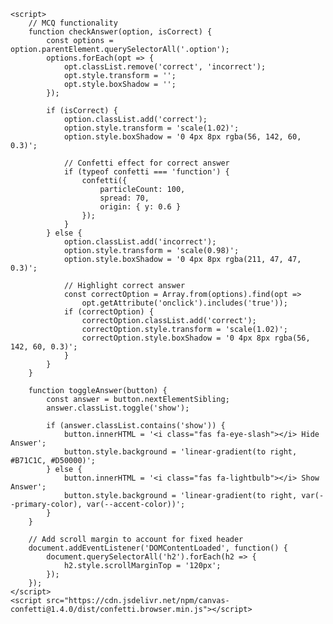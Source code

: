 <html lang="en">
<head>
    <meta charset="UTF-8">
    <meta name="viewport" content="width=device-width, initial-scale=1.0">
    <title>Non-Ferrous Metal Extraction - TestUrSelf</title>
    <style>
        :root {
            --primary-color: #1565C0;
            --secondary-color: #00897B;
            --accent-color: #6A1B9A;
            --light-color: #E3F2FD;
            --dark-color: #0D47A1;
            --text-color: #212121;
            --highlight-color: #FFC107;
            --success-color: #388E3C;
            --error-color: #D32F2F;
            --aluminium-color: #E0E0E0;
            --copper-color: #B71C1C;
            --titanium-color: #757575;
        }
        
        body {
            font-family: 'Roboto', sans-serif;
            line-height: 1.8;
            color: var(--text-color);
            max-width: 1200px;
            margin: 0 auto;
            padding: 20px;
            background-color: #f5f5f5;
            position: relative;
            overflow-x: hidden;
        }
        
        /* Animated Gradient Background */
        body::before {
            content: "";
            position: fixed;
            top: 0;
            left: 0;
            right: 0;
            bottom: 0;
            background: linear-gradient(135deg, #E3F2FD 0%, #BBDEFB 50%, #E3F2FD 100%);
            background-size: 200% 200%;
            animation: gradientBG 15s ease infinite;
            z-index: -2;
        }
        
        @keyframes gradientBG {
            0% {background-position: 0% 50%;}
            50% {background-position: 100% 50%;}
            100% {background-position: 0% 50%;}
        }
        
        /* Large Diagonal Watermark */
        body::after {
            content: "TestUrSelf";
            position: fixed;
            top: 50%;
            left: 50%;
            transform: translate(-50%, -50%) rotate(-30deg);
            font-size: 150px;
            font-weight: bold;
            color: rgba(21, 101, 192, 0.05);
            z-index: -1;
            pointer-events: none;
            white-space: nowrap;
            text-transform: uppercase;
            letter-spacing: 15px;
            width: 200%;
            text-align: center;
        }
        
        header {
            background: linear-gradient(135deg, var(--primary-color), var(--dark-color));
            color: white;
            padding: 3rem;
            text-align: center;
            border-radius: 8px;
            margin-bottom: 2rem;
            box-shadow: 0 8px 25px rgba(0,0,0,0.2);
            position: relative;
            z-index: 1;
            overflow: hidden;
        }
        
        header::after {
            content: "";
            position: absolute;
            top: -50%;
            left: -50%;
            right: -50%;
            bottom: -50%;
            background: linear-gradient(
                to bottom right,
                rgba(255,255,255,0) 0%,
                rgba(255,255,255,0.1) 50%,
                rgba(255,255,255,0) 100%
            );
            transform: rotate(30deg);
            animation: shine 6s infinite;
        }
        
        @keyframes shine {
            0% {transform: rotate(30deg) translate(-30%, -30%);}
            100% {transform: rotate(30deg) translate(30%, 30%);}
        }
        
        h1 {
            margin: 0;
            font-size: 3rem;
            font-weight: 900;
            text-shadow: 2px 2px 4px rgba(0,0,0,0.3);
            letter-spacing: 1px;
        }
        
        h2 {
            color: var(--primary-color);
            border-bottom: 4px solid var(--highlight-color);
            padding-bottom: 0.8rem;
            margin-top: 3rem;
            font-size: 2.2rem;
            background: linear-gradient(to right, transparent, var(--light-color), transparent);
            padding: 1rem 0;
            text-align: center;
            border-radius: 8px;
            position: relative;
            scroll-margin-top: 120px;
        }
        
        h2::after {
            content: "";
            position: absolute;
            left: 0;
            right: 0;
            bottom: -5px;
            height: 3px;
            background: linear-gradient(to right, transparent, var(--highlight-color), transparent);
        }
        
        h3 {
            color: var(--dark-color);
            margin-top: 2.5rem;
            font-size: 1.8rem;
            border-left: 5px solid var(--highlight-color);
            padding-left: 1.5rem;
            position: relative;
        }
        
        h3::before {
            content: "";
            position: absolute;
            left: 0;
            bottom: -5px;
            width: 50%;
            height: 2px;
            background: linear-gradient(to right, var(--highlight-color), transparent);
        }
        
        .section {
            background-color: white;
            border-radius: 12px;
            padding: 2.5rem;
            margin-bottom: 3rem;
            box-shadow: 0 5px 15px rgba(0,0,0,0.1);
            position: relative;
            z-index: 1;
            transition: all 0.3s ease;
            border: 1px solid rgba(0,0,0,0.05);
        }
        
        .section:hover {
            transform: translateY(-5px);
            box-shadow: 0 10px 25px rgba(0,0,0,0.15);
        }
        
        /* Beautiful Table of Contents */
        .toc-container {
            position: sticky;
            top: 20px;
            z-index: 5;
            margin-bottom: 2rem;
            background: linear-gradient(135deg, #ffffff, #f5f5f5);
            border-radius: 12px;
            box-shadow: 0 5px 20px rgba(0,0,0,0.1);
            overflow: hidden;
        }
        
        .toc-header {
            background: linear-gradient(135deg, var(--primary-color), var(--dark-color));
            color: white;
            padding: 1.5rem;
            font-size: 1.5rem;
            font-weight: 700;
            display: flex;
            align-items: center;
            gap: 12px;
        }
        
        .toc-header i {
            font-size: 1.8rem;
        }
        
        .toc {
            padding: 1.5rem;
            max-height: 80vh;
            overflow-y: auto;
        }
        
        .toc-list {
            list-style-type: none;
            padding: 0;
            margin: 0;
            display: grid;
            grid-template-columns: repeat(auto-fill, minmax(220px, 1fr));
            gap: 12px;
        }
        
        .toc-item {
            margin-bottom: 0.5rem;
            transition: all 0.3s ease;
        }
        
        .toc-link {
            display: flex;
            align-items: center;
            padding: 0.8rem 1.2rem;
            background-color: var(--light-color);
            color: var(--dark-color);
            text-decoration: none;
            border-radius: 8px;
            transition: all 0.3s ease;
            font-weight: 500;
            border-left: 4px solid var(--primary-color);
            gap: 10px;
        }
        
        .toc-link i {
            font-size: 1.1rem;
            color: var(--primary-color);
        }
        
        .toc-link:hover {
            background-color: rgba(21, 101, 192, 0.1);
            transform: translateX(8px);
            box-shadow: 0 4px 8px rgba(0,0,0,0.1);
        }
        
        /* Beautiful Tables */
        .metal-table {
            width: 100%;
            border-collapse: separate;
            border-spacing: 0;
            margin: 2rem 0;
            box-shadow: 0 5px 15px rgba(0,0,0,0.1);
            border-radius: 12px;
            overflow: hidden;
            background: white;
        }
        
        .metal-table th {
            background: linear-gradient(135deg, var(--primary-color), var(--dark-color));
            color: white;
            padding: 1.2rem;
            text-align: left;
            font-weight: 600;
            position: sticky;
            top: 0;
        }
        
        .metal-table td {
            padding: 1rem;
            border-bottom: 1px solid #e0e0e0;
            vertical-align: middle;
        }
        
        .metal-table tr:nth-child(even) {
            background-color: #f9f9f9;
        }
        
        .metal-table tr:hover {
            background-color: #f0f0f0;
        }
        
        .metal-table tr:last-child td {
            border-bottom: none;
        }
        
        /* Metal-Specific Table Colors */
        .aluminium-table th {
            background: linear-gradient(135deg, #616161, #9E9E9E);
        }
        
        .copper-table th {
            background: linear-gradient(135deg, #B71C1C, #D32F2F);
        }
        
        .titanium-table th {
            background: linear-gradient(135deg, #455A64, #607D8B);
        }
        
        /* MCQ Styling */
        .mcq {
            background-color: rgba(255, 213, 79, 0.1);
            border-left: 4px solid var(--highlight-color);
            padding: 1.5rem;
            margin: 2rem 0;
            border-radius: 0 8px 8px 0;
            transition: all 0.3s ease;
        }
        
        .mcq:hover {
            background-color: rgba(255, 213, 79, 0.15);
        }
        
        .question {
            font-weight: 600;
            font-size: 1.1rem;
            margin-bottom: 1rem;
            color: var(--primary-color);
        }
        
        .options {
            display: grid;
            gap: 8px;
        }
        
        .option {
            padding: 10px 15px;
            background-color: rgba(255,255,255,0.8);
            border-radius: 6px;
            cursor: pointer;
            transition: all 0.2s ease;
            border: 1px solid #e0e0e0;
            position: relative;
        }
        
        .option:hover {
            background-color: rgba(255, 213, 79, 0.2);
            border-color: var(--highlight-color);
        }
        
        .option.correct {
            background-color: rgba(56, 142, 60, 0.2);
            border-color: var(--success-color);
            color: var(--success-color);
        }
        
        .option.correct::after {
            content: "✓";
            position: absolute;
            right: 15px;
            color: var(--success-color);
            font-weight: bold;
        }
        
        .option.incorrect {
            background-color: rgba(211, 47, 47, 0.1);
            border-color: var(--error-color);
            color: var(--error-color);
        }
        
        .option.incorrect::after {
            content: "✗";
            position: absolute;
            right: 15px;
            color: var(--error-color);
            font-weight: bold;
        }
        
        .answer {
            max-height: 0;
            overflow: hidden;
            transition: max-height 0.5s ease, padding 0.5s ease;
            background-color: rgba(255, 255, 255, 0.9);
            border-radius: 6px;
        }
        
        .answer.show {
            max-height: 500px;
            padding: 1rem;
            margin-top: 1rem;
            border: 2px solid var(--highlight-color);
            animation: pulse 1.5s infinite alternate;
        }
        
        @keyframes pulse {
            0% {box-shadow: 0 0 0 0 rgba(255, 171, 0, 0.4);}
            100% {box-shadow: 0 0 0 10px rgba(255, 171, 0, 0);}
        }
        
        .answer-content {
            padding: 1rem;
        }
        
        .show-answer-btn {
            background: linear-gradient(to right, var(--primary-color), var(--accent-color));
            color: white;
            border: none;
            padding: 0.8rem 1.5rem;
            border-radius: 50px;
            cursor: pointer;
            margin-top: 1rem;
            font-weight: 600;
            display: inline-flex;
            align-items: center;
            gap: 8px;
            transition: all 0.3s ease;
            box-shadow: 0 4px 8px rgba(21, 101, 192, 0.3);
        }
        
        .show-answer-btn:hover {
            transform: translateY(-3px);
            box-shadow: 0 6px 12px rgba(21, 101, 192, 0.4);
        }
        
        /* Responsive adjustments */
        @media (max-width: 768px) {
            body {
                padding: 10px;
            }
            
            body::after {
                font-size: 80px;
            }
            
            header {
                padding: 2rem 1rem;
            }
            
            h1 {
                font-size: 2rem;
            }
            
            .section {
                padding: 1.5rem;
            }
            
            .toc-list {
                grid-template-columns: 1fr;
            }
            
            .toc-container {
                position: static;
            }
            
            .toc {
                max-height: none;
            }
        }
    </style>
    <link rel="stylesheet" href="https://cdnjs.cloudflare.com/ajax/libs/font-awesome/6.0.0-beta3/css/all.min.css">
    <link href="https://fonts.googleapis.com/css2?family=Roboto:wght@400;500;700;900&display=swap" rel="stylesheet">
</head>
<body>
    <header>
        <h1>Non-Ferrous Metal Extraction</h1>
        <p>Principles and processes for aluminium, copper and titanium production</p>
    </header>

    <div class="toc-container">
        <div class="toc-header">
            <i class="fas fa-list-ul"></i>
            <span>Table of Contents</span>
        </div>
        <div class="toc">
            <ul class="toc-list">
                <li class="toc-item"><a href="#aluminium" class="toc-link"><i class="fas fa-atom"></i> Aluminium Extraction</a></li>
                <li class="toc-item"><a href="#copper" class="toc-link"><i class="fas fa-coins"></i> Copper Extraction</a></li>
                <li class="toc-item"><a href="#titanium" class="toc-link"><i class="fas fa-shield-alt"></i> Titanium Extraction</a></li>
                <li class="toc-item"><a href="#aluminium-mcqs" class="toc-link"><i class="fas fa-question-circle"></i> Aluminium MCQs</a></li>
                <li class="toc-item"><a href="#copper-mcqs" class="toc-link"><i class="fas fa-question-circle"></i> Copper MCQs</a></li>
                <li class="toc-item"><a href="#titanium-mcqs" class="toc-link"><i class="fas fa-question-circle"></i> Titanium MCQs</a></li>
                <li class="toc-item"><a href="#comparative-mcqs" class="toc-link"><i class="fas fa-balance-scale"></i> Comparative MCQs</a></li>
            </ul>
        </div>
    </div>

    <div class="section" id="aluminium">
        <h2>1. Aluminium Extraction</h2>
        <p>Aluminium is extracted from bauxite ore through the Bayer process followed by the Hall-Héroult electrolytic process.</p>
        
        <h3>1.1 Hall-Héroult Process Components</h3>
        <table class="metal-table aluminium-table">
            <tr>
                <th>Component</th>
                <th>Purpose</th>
                <th>Composition</th>
            </tr>
            <tr>
                <td>Cryolite (Na<sub>3</sub>AlF<sub>6</sub>)</td>
                <td>Electrolyte solvent</td>
                <td>80-85% of bath</td>
            </tr>
            <tr>
                <td>Alumina (Al<sub>2</sub>O<sub>3</sub>)</td>
                <td>Aluminium source</td>
                <td>2-8% dissolved</td>
            </tr>
            <tr>
                <td>Aluminium Fluoride (AlF<sub>3</sub>)</td>
                <td>Lowers melting point</td>
                <td>5-12%</td>
            </tr>
            <tr>
                <td>Calcium Fluoride (CaF<sub>2</sub>)</td>
                <td>Improves conductivity</td>
                <td>3-7%</td>
            </tr>
        </table>
        
        <h3>1.2 Bayer Process Parameters</h3>
        <table class="metal-table aluminium-table">
            <tr>
                <th>Stage</th>
                <th>Temperature</th>
                <th>Pressure</th>
                <th>Time</th>
            </tr>
            <tr>
                <td>Digestion</td>
                <td>150-250°C</td>
                <td>20-30 atm</td>
                <td>1-3 hours</td>
            </tr>
            <tr>
                <td>Precipitation</td>
                <td>50-70°C</td>
                <td>Atmospheric</td>
                <td>24-48 hours</td>
            </tr>
            <tr>
                <td>Calcination</td>
                <td>1000-1200°C</td>
                <td>Atmospheric</td>
                <td>1-2 hours</td>
            </tr>
        </table>
    </div>

    <div class="section" id="copper">
        <h2>2. Copper Extraction</h2>
        <p>Copper is extracted from sulfide ores through pyrometallurgical processes or from oxide ores via hydrometallurgy.</p>
        
        <h3>2.1 Copper Smelting Reactions</h3>
        <table class="metal-table copper-table">
            <tr>
                <th>Stage</th>
                <th>Reaction</th>
                <th>Temperature</th>
            </tr>
            <tr>
                <td>Roasting</td>
                <td>2CuFeS<sub>2</sub> + 5O<sub>2</sub> → 2CuS + 2FeO + 4SO<sub>2</sub></td>
                <td>500-700°C</td>
            </tr>
            <tr>
                <td>Smelting</td>
                <td>2CuS + 3O<sub>2</sub> → 2Cu<sub>2</sub>O + 2SO<sub>2</sub></td>
                <td>1200-1300°C</td>
            </tr>
            <tr>
                <td>Converting</td>
                <td>Cu<sub>2</sub>S + 2Cu<sub>2</sub>O → 6Cu + SO<sub>2</sub></td>
                <td>1150-1250°C</td>
            </tr>
        </table>
        
        <h3>2.2 Hydrometallurgical Parameters</h3>
        <table class="metal-table copper-table">
            <tr>
                <th>Process</th>
                <th>Conditions</th>
                <th>Recovery</th>
            </tr>
            <tr>
                <td>Leaching</td>
                <td>H<sub>2</sub>SO<sub>4</sub> (pH 1.5-2.0), 25-50°C</td>
                <td>70-90%</td>
            </tr>
            <tr>
                <td>Solvent Extraction</td>
                <td>LIX reagents, O:A ratio 1:1 to 3:1</td>
                <td>95-99%</td>
            </tr>
            <tr>
                <td>Electrowinning</td>
                <td>2.0-2.5 V, 200-300 A/m<sup>2</sup></td>
                <td>99.99% pure</td>
            </tr>
        </table>
    </div>

    <div class="section" id="titanium">
        <h2>3. Titanium Extraction</h2>
        <p>Titanium is extracted from rutile (TiO<sub>2</sub>) or ilmenite (FeTiO<sub>3</sub>) through the Kroll process.</p>
        
        <h3>3.1 Kroll Process Parameters</h3>
        <table class="metal-table titanium-table">
            <tr>
                <th>Stage</th>
                <th>Conditions</th>
                <th>Duration</th>
            </tr>
            <tr>
                <td>Chlorination</td>
                <td>900-1000°C with petroleum coke</td>
                <td>4-12 hours</td>
            </tr>
            <tr>
                <td>Purification</td>
                <td>Distillation at 136°C</td>
                <td>2-4 hours</td>
            </tr>
            <tr>
                <td>Reduction</td>
                <td>800-850°C, Ar atmosphere</td>
                <td>36-50 hours</td>
            </tr>
            <tr>
                <td>Vacuum Distillation</td>
                <td>1000°C at 0.1-1 mbar</td>
                <td>48-72 hours</td>
            </tr>
        </table>
    </div>

    <!-- MCQ Sections -->
    <div class="section" id="aluminium-mcqs">
        <h2>Aluminium Extraction MCQs</h2>
        
        <div class="mcq">
            <div class="question">1. What is the primary purpose of cryolite in the Hall-Héroult process?</div>
            <div class="options">
                <div class="option" onclick="checkAnswer(this, false)">To provide aluminium ions</div>
                <div class="option" onclick="checkAnswer(this, true)">To dissolve alumina and lower the melting point</div>
                <div class="option" onclick="checkAnswer(this, false)">To act as a reducing agent</div>
                <div class="option" onclick="checkAnswer(this, false)">To prevent oxidation of the aluminium</div>
            </div>
            <button class="show-answer-btn" onclick="toggleAnswer(this)"><i class="fas fa-lightbulb"></i> Show Answer</button>
            <div class="answer">
                <div class="answer-content">
                    <p><strong>Correct Answer: To dissolve alumina and lower the melting point</strong></p>
                    <p>Cryolite (Na<sub>3</sub>AlF<sub>6</sub>) serves as a solvent for alumina (Al<sub>2</sub>O<sub>3</sub>), allowing electrolysis to occur at 950°C instead of alumina's melting point of 2072°C. This dramatically reduces energy requirements.</p>
                </div>
            </div>
        </div>
        
        <div class="mcq">
            <div class="question">2. In the Bayer process, what is the purpose of adding sodium hydroxide (NaOH) to bauxite?</div>
            <div class="options">
                <div class="option" onclick="checkAnswer(this, false)">To neutralize acidic impurities</div>
                <div class="option" onclick="checkAnswer(this, true)">To selectively dissolve aluminium hydroxide</div>
                <div class="option" onclick="checkAnswer(this, false)">To precipitate iron oxides</div>
                <div class="option" onclick="checkAnswer(this, false)">To increase the melting point of the mixture</div>
            </div>
            <button class="show-answer-btn" onclick="toggleAnswer(this)"><i class="fas fa-lightbulb"></i> Show Answer</button>
            <div class="answer">
                <div class="answer-content">
                    <p><strong>Correct Answer: To selectively dissolve aluminium hydroxide</strong></p>
                    <p>NaOH reacts with Al(OH)<sub>3</sub> in bauxite to form soluble sodium aluminate (NaAlO<sub>2</sub>), while impurities like Fe<sub>2</sub>O<sub>3</sub> remain insoluble. This selective dissolution is the key separation mechanism in the Bayer process.</p>
                </div>
            </div>
        </div>
    </div>

    <div class="section" id="copper-mcqs">
        <h2>Copper Extraction MCQs</h2>
        
        <div class="mcq">
            <div class="question">1. What is the primary purpose of the converting stage in copper pyrometallurgy?</div>
            <div class="options">
                <div class="option" onclick="checkAnswer(this, false)">To remove gangue minerals</div>
                <div class="option" onclick="checkAnswer(this, true)">To oxidize iron sulfides and produce blister copper</div>
                <div class="option" onclick="checkAnswer(this, false)">To reduce copper oxides to metallic copper</div>
                <div class="option" onclick="checkAnswer(this, false)">To dissolve copper minerals in acid</div>
            </div>
            <button class="show-answer-btn" onclick="toggleAnswer(this)"><i class="fas fa-lightbulb"></i> Show Answer</button>
            <div class="answer">
                <div class="answer-content">
                    <p><strong>Correct Answer: To oxidize iron sulfides and produce blister copper</strong></p>
                    <p>The converting stage uses oxygen injection to oxidize remaining FeS in the matte to FeO (which forms slag) and produce blister copper (98.5% Cu) through the reaction: Cu<sub>2</sub>S + O<sub>2</sub> → 2Cu + SO<sub>2</sub>.</p>
                </div>
            </div>
        </div>
        
        <div class="mcq">
            <div class="question">2. In copper hydrometallurgy, what is the purpose of solvent extraction?</div>
            <div class="options">
                <div class="option" onclick="checkAnswer(this, false)">To melt the copper concentrate</div>
                <div class="option" onclick="checkAnswer(this, true)">To selectively transfer copper from leach solution to organic phase</div>
                <div class="option" onclick="checkAnswer(this, false)">To reduce copper ions to metal</div>
                <div class="option" onclick="checkAnswer(this, false)">To remove sulfur dioxide emissions</div>
            </div>
            <button class="show-answer-btn" onclick="toggleAnswer(this)"><i class="fas fa-lightbulb"></i> Show Answer</button>
            <div class="answer">
                <div class="answer-content">
                    <p><strong>Correct Answer: To selectively transfer copper from leach solution to organic phase</strong></p>
                    <p>Solvent extraction uses organic reagents like LIX 984N to selectively extract Cu<sup>2+</sup> ions from the pregnant leach solution into an organic phase, leaving impurities behind. The copper is then stripped into a high-purity electrolyte for electrowinning.</p>
                </div>
            </div>
        </div>
    </div>

    <div class="section" id="titanium-mcqs">
        <h2>Titanium Extraction MCQs</h2>
        
        <div class="mcq">
            <div class="question">1. Why is magnesium used in the Kroll process instead of carbon for titanium reduction?</div>
            <div class="options">
                <div class="option" onclick="checkAnswer(this, false)">Magnesium is cheaper than carbon</div>
                <div class="option" onclick="checkAnswer(this, true)">Carbon would form titanium carbide which contaminates the metal</div>
                <div class="option" onclick="checkAnswer(this, false)">Magnesium reduces at lower temperatures</div>
                <div class="option" onclick="checkAnswer(this, false)">Carbon cannot reduce titanium tetrachloride</div>
            </div>
            <button class="show-answer-btn" onclick="toggleAnswer(this)"><i class="fas fa-lightbulb"></i> Show Answer</button>
            <div class="answer">
                <div class="answer-content">
                    <p><strong>Correct Answer: Carbon would form titanium carbide which contaminates the metal</strong></p>
                    <p>Carbon reduction of TiCl<sub>4</sub> would produce brittle titanium carbide (TiC) instead of pure titanium. Magnesium is used because it reduces TiCl<sub>4</sub> to pure titanium while forming MgCl<sub>2</sub> byproduct that can be separated.</p>
                </div>
            </div>
        </div>
        
        <div class="mcq">
            <div class="question">2. What is the primary reason the Kroll process is batch rather than continuous?</div>
            <div class="options">
                <div class="option" onclick="checkAnswer(this, false)">Lower equipment costs</div>
                <div class="option" onclick="checkAnswer(this, true)">The need to physically remove titanium sponge from the reactor</div>
                <div class="option" onclick="checkAnswer(this, false)">Easier temperature control</div>
                <div class="option" onclick="checkAnswer(this, false)">Government regulations</div>
            </div>
            <button class="show-answer-btn" onclick="toggleAnswer(this)"><i class="fas fa-lightbulb"></i> Show Answer</button>
            <div class="answer">
                <div class="answer-content">
                    <p><strong>Correct Answer: The need to physically remove titanium sponge from the reactor</strong></p>
                    <p>The Kroll process produces titanium in a porous "sponge" form that adheres to reactor walls and must be mechanically removed after each batch. This makes continuous operation impractical, unlike processes that produce molten metals.</p>
                </div>
            </div>
        </div>
    </div>

    <div class="section" id="comparative-mcqs">
        <h2>Comparative Extraction MCQs</h2>
        
        <div class="mcq">
            <div class="question">1. Which of these metals is primarily extracted using electrolysis of a molten salt?</div>
            <div class="options">
                <div class="option" onclick="checkAnswer(this, true)">Aluminium</div>
                <div class="option" onclick="checkAnswer(this, false)">Copper</div>
                <div class="option" onclick="checkAnswer(this, false)">Titanium</div>
                <div class="option" onclick="checkAnswer(this, false)">All of the above</div>
            </div>
            <button class="show-answer-btn" onclick="toggleAnswer(this)"><i class="fas fa-lightbulb"></i> Show Answer</button>
            <div class="answer">
                <div class="answer-content">
                    <p><strong>Correct Answer: Aluminium</strong></p>
                    <p>Aluminium is produced by electrolysis of alumina dissolved in molten cryolite (Hall-Héroult process). Copper is typically produced by pyrometallurgy or electrowinning from aqueous solutions, while titanium is produced by magnesium reduction (Kroll process).</p>
                </div>
            </div>
        </div>
        
        <div class="mcq">
            <div class="question">2. Which extraction process uses chloride chemistry for metal production?</div>
            <div class="options">
                <div class="option" onclick="checkAnswer(this, false)">Bayer process (Al)</div>
                <div class="option" onclick="checkAnswer(this, false)">Flash smelting (Cu)</div>
                <div class="option" onclick="checkAnswer(this, true)">Kroll process (Ti)</div>
                <div class="option" onclick="checkAnswer(this, false)">All of the above</div>
            </div>
            <button class="show-answer-btn" onclick="toggleAnswer(this)"><i class="fas fa-lightbulb"></i> Show Answer</button>
            <div class="answer">
                <div class="answer-content">
                    <p><strong>Correct Answer: Kroll process (Ti)</strong></p>
                    <p>The Kroll process converts TiO<sub>2</sub> to TiCl<sub>4</sub> which is then reduced by Mg. The Bayer process uses hydroxide chemistry, while copper smelting uses sulfide/oxide chemistry.</p>
                </div>
            </div>
        </div>
    </div>
    <div class="test-section" id="test-yourself">
    <div class="test-header">
        <i class="fas fa-graduation-cap"></i>
        <div>
            <h2>TestUrSelf</h2>
            <p>Evaluate your knowledge with these interactive courses</p>
        </div>
    </div>
    
    <div class="test-grid">
        <div class="test-card">
            <h3>Aluminium Extraction</h3>
            <p>10 questions covering Bayer process and Hall-Héroult electrolysis</p>
            <button class="start-btn" onclick="startQuiz('aluminium')">
                <i class="fas fa-play"></i> Start Course
            </button>
        </div>
        
        <div class="test-card">
            <h3>Copper Metallurgy</h3>
            <p>8 questions on pyrometallurgical and hydrometallurgical routes</p>
            <button class="start-btn" onclick="startQuiz('copper')">
                <i class="fas fa-play"></i> Start Course
            </button>
        </div>
        
        <div class="test-card">
            <h3>Titanium Production</h3>
            <p>6 questions focusing on Kroll process and alternatives</p>
            <button class="start-btn" onclick="startQuiz('titanium')">
                <i class="fas fa-play"></i> Start Course
            </button>
        </div>
        
        <div class="test-card">
            <h3>Comparative Analysis</h3>
            <p>12 questions comparing all three extraction processes</p>
            <button class="start-btn" onclick="startQuiz('comparative')">
                <i class="fas fa-play"></i> Start Course
            </button>
        </div>
    </div>
</div>

<!-- Required CSS -->
<style>
    .test-section {
        font-family: 'Segoe UI', Tahoma, Geneva, Verdana, sans-serif;
        max-width: 1200px;
        margin: 2rem auto;
        padding: 1.5rem;
        background: #f8f9fa;
        border-radius: 10px;
        box-shadow: 0 4px 6px rgba(0,0,0,0.1);
    }
    
    .test-header {
        display: flex;
        align-items: center;
        gap: 1rem;
        margin-bottom: 2rem;
    }
    
    .test-header i {
        font-size: 2.5rem;
        color: #3498db;
    }
    
    .test-grid {
        display: grid;
        grid-template-columns: repeat(auto-fit, minmax(250px, 1fr));
        gap: 1.5rem;
    }
    
    .test-card {
        background: white;
        padding: 1.5rem;
        border-radius: 8px;
        box-shadow: 0 2px 4px rgba(0,0,0,0.05);
        transition: transform 0.3s ease;
    }
    
    .test-card:hover {
        transform: translateY(-5px);
    }
    
    .test-card h3 {
        color: #2c3e50;
        margin-top: 0;
    }
    
    .test-card p {
        color: #7f8c8d;
        margin-bottom: 1.5rem;
    }
    
    .start-btn {
        background: #3498db;
        color: white;
        border: none;
        padding: 0.6rem 1.2rem;
        border-radius: 5px;
        cursor: pointer;
        display: flex;
        align-items: center;
        gap: 0.5rem;
        font-weight: 500;
        transition: background 0.3s;
    }
    
    .start-btn:hover {
        background: #2980b9;
    }
</style>

<!-- Required JavaScript -->
<script>
    // Make sure this function exists in your global scope
    function startQuiz(quizType) {
        // Check if function is being called
        console.log(`Starting quiz: ${quizType}`);
        
        // Add your quiz logic here
        switch(quizType) {
            case 'aluminium':
                window.location.href = '/quizzes/aluminium.html';
                break;
            case 'copper':
                window.location.href = '/quizzes/copper.html';
                break;
            case 'titanium':
                window.location.href = '/quizzes/titanium.html';
                break;
            case 'comparative':
                window.location.href = '/quizzes/comparative.html';
                break;
            default:
                console.error('Unknown quiz type');
        }
    }
</script>
    <script>
        // MCQ functionality
        function checkAnswer(option, isCorrect) {
            const options = option.parentElement.querySelectorAll('.option');
            options.forEach(opt => {
                opt.classList.remove('correct', 'incorrect');
                opt.style.transform = '';
                opt.style.boxShadow = '';
            });
            
            if (isCorrect) {
                option.classList.add('correct');
                option.style.transform = 'scale(1.02)';
                option.style.boxShadow = '0 4px 8px rgba(56, 142, 60, 0.3)';
                
                // Confetti effect for correct answer
                if (typeof confetti === 'function') {
                    confetti({
                        particleCount: 100,
                        spread: 70,
                        origin: { y: 0.6 }
                    });
                }
            } else {
                option.classList.add('incorrect');
                option.style.transform = 'scale(0.98)';
                option.style.boxShadow = '0 4px 8px rgba(211, 47, 47, 0.3)';
                
                // Highlight correct answer
                const correctOption = Array.from(options).find(opt => 
                    opt.getAttribute('onclick').includes('true'));
                if (correctOption) {
                    correctOption.classList.add('correct');
                    correctOption.style.transform = 'scale(1.02)';
                    correctOption.style.boxShadow = '0 4px 8px rgba(56, 142, 60, 0.3)';
                }
            }
        }
        
        function toggleAnswer(button) {
            const answer = button.nextElementSibling;
            answer.classList.toggle('show');
            
            if (answer.classList.contains('show')) {
                button.innerHTML = '<i class="fas fa-eye-slash"></i> Hide Answer';
                button.style.background = 'linear-gradient(to right, #B71C1C, #D50000)';
            } else {
                button.innerHTML = '<i class="fas fa-lightbulb"></i> Show Answer';
                button.style.background = 'linear-gradient(to right, var(--primary-color), var(--accent-color))';
            }
        }
        
        // Add scroll margin to account for fixed header
        document.addEventListener('DOMContentLoaded', function() {
            document.querySelectorAll('h2').forEach(h2 => {
                h2.style.scrollMarginTop = '120px';
            });
        });
    </script>
    <script src="https://cdn.jsdelivr.net/npm/canvas-confetti@1.4.0/dist/confetti.browser.min.js"></script>
</body>
</html>
